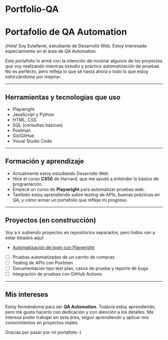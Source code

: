 # Portfolio-QA
# Portafolio de QA Automation

¡Hola! Soy Estefanie, estudiante de Desarrollo Web. Estoy interesada especialmente en el área de QA Automation. 

Este portafolio lo armé con la intención de mostrar algunos de los proyectos que voy realizando mientras estudio y practico automatización de pruebas. No es perfecto, pero refleja lo que sé hasta ahora y todo lo que estoy esforzándome por mejorar.

---

## Herramientas y tecnologías que uso

- Playwright 
- JavaScript y Python 
- HTML, CSS
- SQL (consultas básicas)
- Postman
- Git/GitHub
- Visual Studio Code

---

## Formación y aprendizaje

- Actualmente estoy estudiando Desarrollo Web.
- Hice el curso **CS50** de Harvard, que me ayudó a entender lo básico de programación.
- Empecé un curso de **Playwright** para automatizar pruebas web.
- También estoy aprendiendo sobre testing de APIs, buenas prácticas en QA, y cómo armar un portafolio que refleje mi progreso.

---

## Proyectos (en construcción)

Voy a ir subiendo proyectos en repositorios separados, pero todos van a estar listados aquí:

- [Automatización de login con Playwright](https://github.com/Estefany3/login-test-playwright)
- [ ] Pruebas automatizadas de un carrito de compras
- [ ] Testing de APIs con Postman
- [ ] Documentación tipo test plan, casos de prueba y reporte de bugs
- [ ] Integración de pruebas con GitHub Actions

---

## Mis intereses

Estoy formándome para ser **QA Automation**.
Todavía estoy aprendiendo, pero me gusta hacerlo con dedicación y con atención a los detalles. Me interesa poder trabajar en esta área, seguir aprendiendo y aplicar mis conocimientos en proyectos reales.

Gracias por pasar por mi portafolio :)

